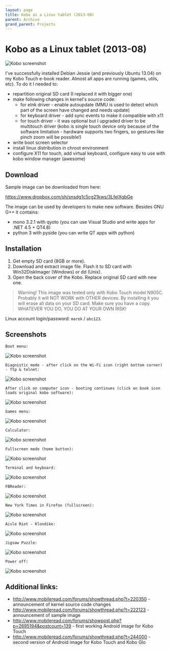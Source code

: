 ```yaml
---
layout: page
title: Kobo as a Linux tablet (2013-08)
parent: Archive
grand_parent: Projects
---
```


# Kobo as a Linux tablet (2013-08)

![Kobo screenshot](images/kobo_01.png)

I've successfully installed Debian Jessie (and previously Ubuntu 13.04) on my Kobo Touch e-book reader. Almost all apps are running (games, utils, etc). To do it I needed to:

- repartition original SD card (I replaced it with bigger one)
- make following changes in kernel's source code:
  - for eInk driver - enable autoupdate (MMU is used to detect which part of the screen have changed and needs update)
  - for keyboard driver - add sync events to make it compatible with x11
  - for touch driver - it was optional but I upgraded driver to be multitouch driver (kobo is single touch device only because of the software limitation - hardware supports two fingers, so gestures like pinch zoom will be possible!)
- write boot screen selector
- install linux distribution in chroot environment
- configure X11 for touch, add virtual keyboard, configure easy to use with kobo window manager (awesome)

## Download

Sample image can be downloaded from here:

https://www.dropbox.com/sh/snsdg1c5cg21kws/3LfelXgbGe

The image can be used by developers to make new software. Besides GNU G++ it contains:

- mono 3.2.1 with qyoto (you can use Visual Studio and write apps for .NET 4.5 + QT4.8)
- python 3 with pyside (you can write QT apps with python)

## Installation

1. Get empty SD card (8GB or more).
2. Download and extract image file. Flash it to SD card with Win32DiskImager (Windows) or dd (Unix).
3. Open the back cover of the Kobo. Replace original SD card with new one.

> Warning! This image was tested only with Kobo Touch model N905C. Probably it will NOT WORK with OTHER devices. By installing it you will erase all data on your SD card. Make sure you have a copy. WHATEVER YOU DO, YOU DO AT YOUR OWN RISK!

Linux account login/password: `marek` / `abc123`.

## Screenshots

    Boot menu:

![Kobo screenshot](kobo_as_linux_tablet/kobo_02.png)


    Diagnistic mode - after click on the Wi-Fi icon (right bottom corner) - ftp & telnet:

![Kobo screenshot](kobo_as_linux_tablet/kobo_03.png)

    After click on computer icon - booting continues (click on book icon loads original kobo software):

![Kobo screenshot](kobo_as_linux_tablet/kobo_04.png)

    Games menu:

![Kobo screenshot](kobo_as_linux_tablet/kobo_05.png)

    Calculator:

![Kobo screenshot](kobo_as_linux_tablet/kobo_06.png)

    Fullscreen mode (home button):

![Kobo screenshot](kobo_as_linux_tablet/kobo_07.png)

    Terminal and keyboard:

![Kobo screenshot](kobo_as_linux_tablet/kobo_08.png)

    FBReader:

![Kobo screenshot](kobo_as_linux_tablet/kobo_09.png)

    New York Times in Firefox (fullscreen):

![Kobo screenshot](kobo_as_linux_tablet/kobo_10.png)

    Aisle Riot - Klondike:

![Kobo screenshot](kobo_as_linux_tablet/kobo_11.png)

    Jigsaw Puzzle:

![Kobo screenshot](kobo_as_linux_tablet/kobo_12.png)

    Power off:

![Kobo screenshot](kobo_as_linux_tablet/kobo_13.png)

## Additional links:

- http://www.mobileread.com/forums/showthread.php?t=220350 - announcement of kernel source code changes
- http://www.mobileread.com/forums/showthread.php?t=222123 - announcement of sample image
- http://www.mobileread.com/forums/showpost.php?p=2695194&postcount=139 - first working Android image for Kobo Touch
- http://www.mobileread.com/forums/showthread.php?t=244000 - second version of Android image for Kobo Touch and Kobo Glo
